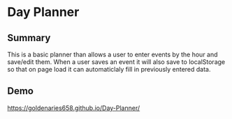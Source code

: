# Day Planner

## Summary

This is a basic planner than allows a user to enter events by the hour and save/edit them. When a user saves an event it will also save to localStorage so that on page load it can automaticlaly fill in previously entered data.

## Demo
https://goldenaries658.github.io/Day-Planner/